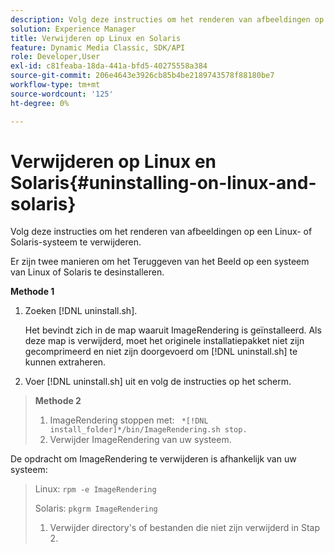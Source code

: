 ```yaml
---
description: Volg deze instructies om het renderen van afbeeldingen op een Linux- of Solaris-systeem te verwijderen.
solution: Experience Manager
title: Verwijderen op Linux en Solaris
feature: Dynamic Media Classic, SDK/API
role: Developer,User
exl-id: c81feaba-18da-441a-bfd5-40275558a384
source-git-commit: 206e4643e3926cb85b4be2189743578f88180be7
workflow-type: tm+mt
source-wordcount: '125'
ht-degree: 0%

---
```


# Verwijderen op Linux en Solaris{#uninstalling-on-linux-and-solaris}

Volg deze instructies om het renderen van afbeeldingen op een Linux- of Solaris-systeem te verwijderen.

Er zijn twee manieren om het Teruggeven van het Beeld op een systeem van Linux of Solaris te desinstalleren.

**Methode 1**

1. Zoeken [!DNL uninstall.sh].

   Het bevindt zich in de map waaruit ImageRendering is geïnstalleerd. Als deze map is verwijderd, moet het originele installatiepakket niet zijn gecomprimeerd en niet zijn doorgevoerd om [!DNL uninstall.sh] te kunnen extraheren.
1. Voer [!DNL uninstall.sh] uit en volg de instructies op het scherm.

>**Methode 2**
>
>1. ImageRendering stoppen met: ` *[!DNL install_folder]*/bin/ImageRendering.sh stop.`
>1. Verwijder ImageRendering van uw systeem.

>
>   
De opdracht om ImageRendering te verwijderen is afhankelijk van uw systeem:
>
>   Linux: `rpm -e ImageRendering`
>
>   Solaris: `pkgrm ImageRendering`
>
>1. Verwijder directory&#39;s of bestanden die niet zijn verwijderd in Stap 2.

>


